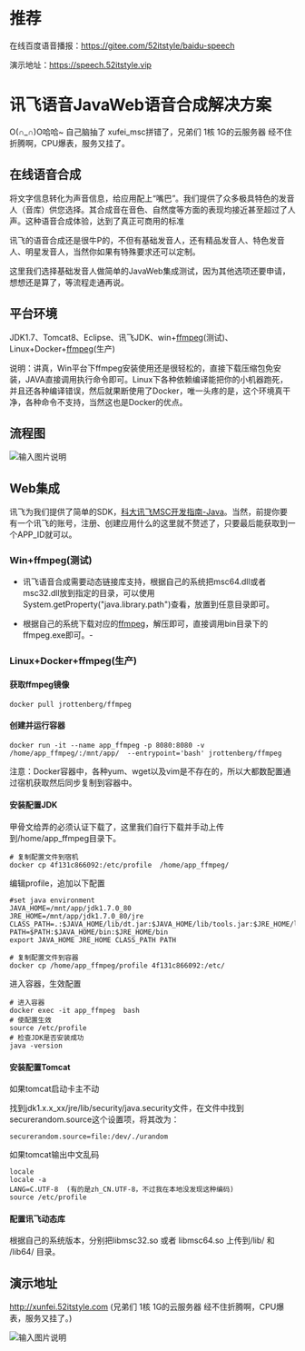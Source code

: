 # 推荐

在线百度语音播报：https://gitee.com/52itstyle/baidu-speech

演示地址：https://speech.52itstyle.vip

# 讯飞语音JavaWeb语音合成解决方案

O(∩_∩)O哈哈~ 自己脑抽了 xufei_msc拼错了，兄弟们 1核 1G的云服务器 经不住折腾啊，CPU爆表，服务又挂了。

## 在线语音合成
将文字信息转化为声音信息，给应用配上“嘴巴”。我们提供了众多极具特色的发音人（音库）供您选择。其合成音在音色、自然度等方面的表现均接近甚至超过了人声。这种语音合成体验，达到了真正可商用的标准

讯飞的语音合成还是很牛P的，不但有基础发音人，还有精品发音人、特色发音人、明星发音人，当然你如果有特殊要求还可以定制。

这里我们选择基础发音人做简单的JavaWeb集成测试，因为其他选项还要申请，想想还是算了，等流程走通再说。

## 平台环境
JDK1.7、Tomcat8、Eclipse、讯飞JDK、win+[ffmpeg](https://ffmpeg.zeranoe.com/builds/ "ffmpeg")(测试)、Linux+Docker+[ffmpeg](https://ffmpeg.org/download.html#release_3.4 "ffmpeg")(生产)

说明：讲真，Win平台下ffmpeg安装使用还是很轻松的，直接下载压缩包免安装，JAVA直接调用执行命令即可。Linux下各种依赖编译能把你的小机器跑死，并且还各种编译错误，然后就果断使用了Docker，唯一头疼的是，这个环境真干净，各种命令不支持，当然这也是Docker的优点。

## 流程图

![输入图片说明](https://gitee.com/uploads/images/2018/0306/111728_8384fd0a_87650.png "讯飞语音合成.png")

## Web集成

讯飞为我们提供了简单的SDK，[科大讯飞MSC开发指南-Java](https://www.kancloud.cn/iflytek_sdk/msc_java/299245 "科大讯飞MSC开发指南-Java")。当然，前提你要有一个讯飞的账号，注册、创建应用什么的这里就不赘述了，只要最后能获取到一个APP_ID就可以。



### Win+ffmpeg(测试)

- 讯飞语音合成需要动态链接库支持，根据自己的系统把msc64.dll或者msc32.dll放到指定的目录，可以使用System.getProperty("java.library.path")查看，放置到任意目录即可。

- 根据自己的系统下载对应的[ffmpeg](https://ffmpeg.zeranoe.com/builds/ "ffmpeg")，解压即可，直接调用bin目录下的ffmpeg.exe即可。- 

### Linux+Docker+ffmpeg(生产)

#### 获取ffmpeg镜像
```
docker pull jrottenberg/ffmpeg
```
#### 创建并运行容器
```
docker run -it --name app_ffmpeg -p 8080:8080 -v /home/app_ffmpeg/:/mnt/app/  --entrypoint='bash' jrottenberg/ffmpeg
```
注意：Docker容器中，各种yum、wget以及vim是不存在的，所以大都数配置通过宿机获取然后同步复制到容器中。

#### 安装配置JDK

甲骨文给弄的必须认证下载了，这里我们自行下载并手动上传到/home/app_ffmpeg目录下。

```
# 复制配置文件到宿机
docker cp 4f131c866092:/etc/profile  /home/app_ffmpeg/
```
编辑profile，追加以下配置
```
#set java environment
JAVA_HOME=/mnt/app/jdk1.7.0_80
JRE_HOME=/mnt/app/jdk1.7.0_80/jre
CLASS_PATH=.:$JAVA_HOME/lib/dt.jar:$JAVA_HOME/lib/tools.jar:$JRE_HOME/lib
PATH=$PATH:$JAVA_HOME/bin:$JRE_HOME/bin
export JAVA_HOME JRE_HOME CLASS_PATH PATH
```
```
# 复制配置文件到容器
docker cp /home/app_ffmpeg/profile 4f131c866092:/etc/
```

进入容器，生效配置
```
# 进入容器
docker exec -it app_ffmpeg  bash
# 使配置生效
source /etc/profile
# 检查JDK是否安装成功
java -version
```

#### 安装配置Tomcat

如果tomcat启动卡主不动

找到jdk1.x.x_xx/jre/lib/security/java.security文件，在文件中找到securerandom.source这个设置项，将其改为：
```
securerandom.source=file:/dev/./urandom
```

如果tomcat输出中文乱码
```
locale
locale -a
LANG=C.UTF-8  (有的是zh_CN.UTF-8，不过我在本地没发现这种编码)
source /etc/profile
```

#### 配置讯飞动态库
根据自己的系统版本，分别把libmsc32.so 或者 libmsc64.so 上传到/lib/ 和 /lib64/ 目录。


## 演示地址

 http://xunfei.52itstyle.com (兄弟们 1核 1G的云服务器 经不住折腾啊，CPU爆表，服务又挂了。)


![输入图片说明](https://gitee.com/uploads/images/2018/0306/145954_5096e26b_87650.png "123_2.png")